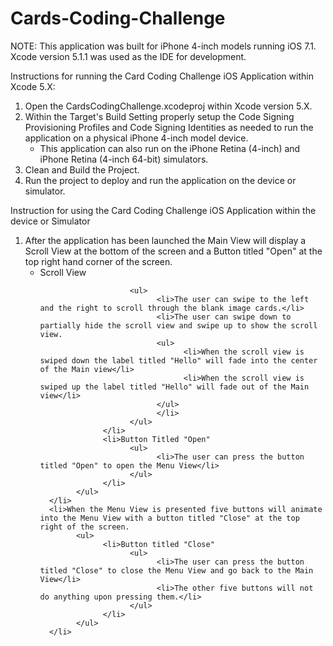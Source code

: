 Cards-Coding-Challenge
======================

NOTE: This application was built for iPhone 4-inch models running iOS 7.1.
      Xcode version 5.1.1 was used as the IDE for development.

Instructions for running the Card Coding Challenge iOS Application within Xcode 5.X:

<ol>
      <li>Open the CardsCodingChallenge.xcodeproj within Xcode version 5.X.</li>
      <li>Within the Target's Build Setting properly setup the Code Signing Provisioning Profiles and Code Signing Identities as needed to run the application on a physical iPhone 4-inch model device.<ul><li>This application can also run on the iPhone Retina (4-inch) and iPhone Retina (4-inch 64-bit) simulators.</li></ul></li>
      <li>Clean and Build the Project.</li>
      <li>Run the project to deploy and run the application on the device or simulator.</li>
</ol>

Instruction for using the Card Coding Challenge iOS Application within the device or Simulator

<ol>
      <li>After the application has been launched the Main View will display a Scroll View at the bottom of the screen and a Button titled "Open" at the top right hand corner of the screen.
            <ul>
                  <li>Scroll View
                  
                        <ul>
                              <li>The user can swipe to the left and the right to scroll through the blank image cards.</li>
                              <li>The user can swipe down to partially hide the scroll view and swipe up to show the scroll view.
                              <ul>
                                    <li>When the scroll view is swiped down the label titled "Hello" will fade into the center of the Main view</li>
                                    <li>When the scroll view is swiped up the label titled "Hello" will fade out of the Main view</li>
                              </ul>
                              </li>
                        </ul>
                  </li>
                  <li>Button Titled "Open"
                        <ul>
                              <li>The user can press the button titled "Open" to open the Menu View</li>
                        </ul>
                  </li>
            </ul>
      </li>
      <li>When the Menu View is presented five buttons will animate into the Menu View with a button titled "Close" at the top right of the screen.
            <ul>
                  <li>Button titled "Close"
                        <ul>
                              <li>The user can press the button titled "Close" to close the Menu View and go back to the Main View</li>
                              <li>The other five buttons will not do anything upon pressing them.</li>
                        </ul>
                  </li>
            </ul>
      </li>
</ol>
